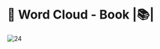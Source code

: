 # 📘 Word Cloud - Book |📚|
![24](https://user-images.githubusercontent.com/76967004/113323463-5b803c80-92ec-11eb-9dc5-9ce3650caaaa.jpg)
